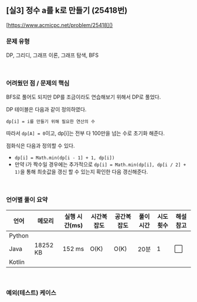 ## [실3] 정수 a를 k로 만들기 (25418번)

[https://www.acmicpc.net/problem/25418]()

### 문제 유형

DP, 그리디, 그래프 이론, 그래프 탐색, BFS

<br>

### 어려웠던 점 / 문제의 핵심

BFS로 풀어도 되지만 DP를 조금이라도 연습해보기 위해서 DP로 풀었다.

DP 테이블은 다음과 같이 정의하였다.

`dp[i] = i를 만들기 위해 필요한 연산의 수`

따라서 `dp[A] = 0`이고, dp[i]는 전부 다 100만을 넘는 수로 초기화 해준다.

점화식은 다음과 정의할 수 있다.

- `dp[i] = Math.min(dp[i - 1] + 1, dp[i])`
- 만약 i가 짝수일 경우에는 추가적으로 `dp[i] = Math.min(dp[i], dp[i / 2] + 1)`을 통해 최솟값을 갱신 할 수 있는지 확인한 다음 갱신해준다.

<br>

### 언어별 풀이 요약

| 언어   | 메모리   | 실행 시간(ms) | 시간복잡도 | 공간복잡도 | 풀이 시간 | 시도 횟수 | 해설 참고            |
| ------ | -------- | ------------- | ---------- | ---------- | --------- | --------- | -------------------- |
| Python |          |               |            |            |           |           |                      |
| Java   | 18252 KB | 152 ms        | O(K)       | O(K)       | 20분      | 1         | :white_large_square: |
| Kotlin |          |               |            |            |           |           |                      |

<br>

### 예외(테스트) 케이스

```
```

